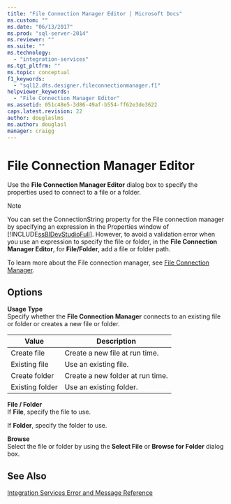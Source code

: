 ```yaml
---
title: "File Connection Manager Editor | Microsoft Docs"
ms.custom: ""
ms.date: "06/13/2017"
ms.prod: "sql-server-2014"
ms.reviewer: ""
ms.suite: ""
ms.technology: 
  - "integration-services"
ms.tgt_pltfrm: ""
ms.topic: conceptual
f1_keywords: 
  - "sql12.dts.designer.fileconnectionmanager.f1"
helpviewer_keywords: 
  - "File Connection Manager Editor"
ms.assetid: 051c48e5-3d86-49af-b554-ff62e3de3622
caps.latest.revision: 22
author: douglaslms
ms.author: douglasl
manager: craigg
---
```

# File Connection Manager Editor
  Use the **File Connection Manager Editor** dialog box to specify the properties used to connect to a file or a folder.  
  
> [!NOTE]  
>  You can set the ConnectionString property for the File connection manager by specifying an expression in the Properties window of [!INCLUDE[ssBIDevStudioFull](../includes/ssbidevstudiofull-md.md)]. However, to avoid a validation error when you use an expression to specify the file or folder, in the **File Connection Manager Editor**, for **File/Folder**, add a file or folder path.  
  
 To learn more about the File connection manager, see [File Connection Manager](connection-manager/file-connection-manager.md).  
  
## Options  
 **Usage Type**  
 Specify whether the **File Connection Manager** connects to an existing file or folder or creates a new file or folder.  
  
|Value|Description|  
|-----------|-----------------|  
|Create file|Create a new file at run time.|  
|Existing file|Use an existing file.|  
|Create folder|Create a new folder at run time.|  
|Existing folder|Use an existing folder.|  
  
 **File / Folder**  
 If **File**, specify the file to use.  
  
 If **Folder**, specify the folder to use.  
  
 **Browse**  
 Select the file or folder by using the **Select File** or **Browse for Folder** dialog box.  
  
## See Also  
 [Integration Services Error and Message Reference](../../2014/integration-services/integration-services-error-and-message-reference.md)  
  
  
